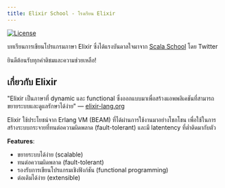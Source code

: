 ```yaml
---
title: Elixir School - โรงเรียน Elixir
---
```


[![License](//img.shields.io/badge/license-MIT-brightgreen.svg)](http://opensource.org/licenses/MIT)

บทเรียนการเขียนโปรแกรมภาษา Elixir ซึ่งได้แรงบันดาลใจมาจาก [Scala School](http://twitter.github.io/scala_school/) โดย Twitter

ยินดีต้อนรับทุกคำติชมและความช่วยเหลือ!

## เกี่ยวกับ Elixir

"Elixir เป็นภาษาที่ dynamic และ functional ซึ่งออกแบบมาเพื่อสร้างแอพพลิเคชันที่สามารถขยายระบบและดูแลรักษาได้ง่าย" — [elixir-lang.org](http://elixir-lang.org/)

Elixir ใช้ประโยชน์จาก Erlang VM (BEAM) ที่ได้ผ่านการใช้งานมาอย่างโชกโชน เพื่อใช้ในการสร้างระบบกระจายที่ทนต่อความผิดพลาด (fault-tolerant) และมี latentency ที่ต่ำติดมากับตัว

__Features__:

+ ขยายระบบได้ง่าย (scalable)
+ ทนต่อความผิดพลาด (fault-tolerant)
+ รองรับการเขียนโปรแกรมเชิงฟังก์ชัน (functional programming)
+ ต่อเติมได้ง่าย (extensible)
